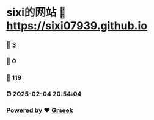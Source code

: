# sixi的网站 :link: https://sixi07939.github.io 
### :page_facing_up: [3](https://sixi07939.github.io/tag.html) 
### :speech_balloon: 0 
### :hibiscus: 119 
### :alarm_clock: 2025-02-04 20:54:04 
### Powered by :heart: [Gmeek](https://github.com/Meekdai/Gmeek)
